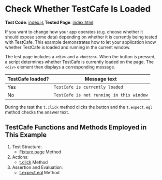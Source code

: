 # Check Whether TestCafe Is Loaded

**Test Code**: [index.js](index.js)
**Tested Page**: [index.html](index.html)

If you want to change how your app operates (e.g. choose whether it should expose some data) depending on whether it is currently being tested with TestCafe. This example demonstrates how to let your application know whether TestCafe is loaded and running in the current window.

The test page includes a `<div>` and a `<button>`. When the button is pressed, a script determines whether TestCafe is currently loaded on the page. The `<div>` element then displays a corresponding message.

|TestCafe loaded?|Message text                            |
|----------------|----------------------------------------|
|Yes             |`TestCafe is currently loaded`          |
|No              |`TestCafe is not running in this window`|

During the test the `t.click` method clicks the button and the `t.expect.eql` method checks the answer text.

## TestCafe Functions and Methods Employed in This Example

1. Test Structure:
   - [Fixture.page](https://devexpress.github.io/testcafe/documentation/reference/test-api/fixture/page.html) Method
2. Actions:
   - [t.click](https://devexpress.github.io/testcafe/documentation/reference/test-api/testcontroller/click.html) Method
3. Assertion and Evaluation:
   - [t.expect.eql](https://devexpress.github.io/testcafe/documentation/reference/test-api/testcontroller/expect/eql.html) Method
